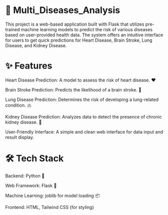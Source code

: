 # 🏥 Multi_Diseases_Analysis

This project is a web-based application built with Flask that utilizes pre-trained machine learning models to predict the risk of various diseases based on user-provided health data. The system offers an intuitive interface for users to get quick predictions for Heart Disease, Brain Stroke, Lung Disease, and Kidney Disease.

# ✨ Features

Heart Disease Prediction: A model to assess the risk of heart disease. ❤️

Brain Stroke Prediction: Predicts the likelihood of a brain stroke. 🧠

Lung Disease Prediction: Determines the risk of developing a lung-related condition. 🫁

Kidney Disease Prediction: Analyzes data to detect the presence of chronic kidney disease. 🫘

User-Friendly Interface: A simple and clean web interface for data input and result display.

# 🛠️ Tech Stack

Backend: Python 🐍

Web Framework: Flask 🧪

Machine Learning: joblib for model loading 📦

Frontend: HTML, Tailwind CSS (for styling)
